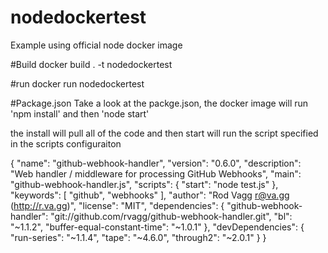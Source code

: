 # nodedockertest
Example using official node docker image

#Build
docker build . -t nodedockertest

#run
docker run nodedockertest


#Package.json
Take a look at the packge.json, the docker image will run 'npm install' and then 'node start'

the install will pull all of the code and then start will run the script specified in the scripts configuraiton

{
  "name": "github-webhook-handler",
  "version": "0.6.0",
  "description": "Web handler / middleware for processing GitHub Webhooks",
  "main": "github-webhook-handler.js",
  "scripts": {
    "start": "node test.js"
  },
  "keywords": [
    "github",
    "webhooks"
  ],
  "author": "Rod Vagg <r@va.gg> (http://r.va.gg)",
  "license": "MIT",
  "dependencies": {
    "github-webhook-handler": "git://github.com/rvagg/github-webhook-handler.git",
    "bl": "~1.1.2",
    "buffer-equal-constant-time": "~1.0.1"
  },
  "devDependencies": {
    "run-series": "~1.1.4",
    "tape": "~4.6.0",
    "through2": "~2.0.1"
  }
}
